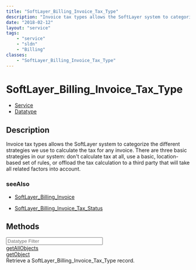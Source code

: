 ```yaml
---
title: "SoftLayer_Billing_Invoice_Tax_Type"
description: "Invoice tax types allows the SoftLayer system to categorize the different strategies we use to calculate the tax for any... "
date: "2018-02-12"
layout: "service"
tags:
    - "service"
    - "sldn"
    - "Billing"
classes:
    - "SoftLayer_Billing_Invoice_Tax_Type"
---
```

# SoftLayer_Billing_Invoice_Tax_Type
<div id='service-datatype'>
    <ul id='sldn-reference-tabs'>
    <li id='service'> <a href='/reference/services/SoftLayer_Billing_Invoice_Tax_Type' >Service</a></li>    <li id='datatype'> <a href='/reference/datatypes/SoftLayer_Billing_Invoice_Tax_Type' >Datatype</a></li>
    </ul>
</div>

## Description
Invoice tax types allows the SoftLayer system to categorize the different strategies we use to calculate the tax for any invoice. There are three basic strategies in our system: don't calculate tax at all, use a basic, location-based set of rules, or offload the tax calculation to a third party that will take all related factors into account. 



### seeAlso

* [SoftLayer_Billing_Invoice](/reference/services/SoftLayer_Billing_Invoice )


* [SoftLayer_Billing_Invoice_Tax_Status](/reference/services/SoftLayer_Billing_Invoice_Tax_Status )


        
<div id="properties" class="content">
    <h2>Methods</h2>
    <div class="view-filters">
        <div class="clearfix">
            <div class="search-input-box">
                <input placeholder="Datatype Filter" onkeyup="titleSearch(inputId='edit-combine', divId='method-div', elementClass='method-row')" 
                    type="text" id="edit-combine" value="" size="30" maxlength="128" class="form-text">
            </div>
        </div>
    </div>
    <div id="method-div">
            <div class="method-row">
                        <span class='view-field-title'><a href='/reference/services/SoftLayer_Billing_Invoice_Tax_Type/getAllObjects'> getAllObjects</a> </span>
            <div class='views-field-body'></div>
        </div>
            <div class="method-row">
                        <span class='view-field-title'><a href='/reference/services/SoftLayer_Billing_Invoice_Tax_Type/getObject'> getObject</a> </span>
            <div class='views-field-body'>Retrieve a SoftLayer_Billing_Invoice_Tax_Type record.</div>
        </div>
        </div>
</div>

